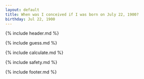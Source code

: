 ```yaml
---
layout: default
title: When was I conceived if I was born on July 22, 1900?
birthday: Jul 22, 1900
---
```


{% include header.md %}

{% include guess.md %}

{% include calculate.md %}

{% include safety.md %}

{% include footer.md %}



